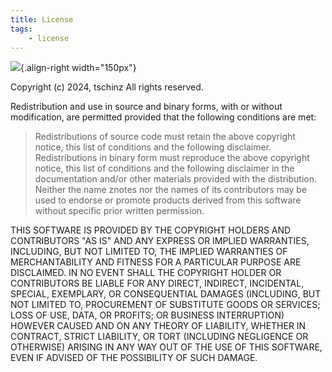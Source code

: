 ```yaml
---
title: License
tags:
    - license
---
```


![](img/license.*){.align-right width="150px"}

Copyright (c) 2024, tschinz All rights reserved.

Redistribution and use in source and binary forms, with or without
modification, are permitted provided that the following conditions are
met:

> Redistributions of source code must retain the above copyright notice,
> this list of conditions and the following disclaimer. Redistributions
> in binary form must reproduce the above copyright notice, this list of
> conditions and the following disclaimer in the documentation and/or
> other materials provided with the distribution. Neither the name
> znotes nor the names of its contributors may be used to endorse or
> promote products derived from this software without specific prior
> written permission.

THIS SOFTWARE IS PROVIDED BY THE COPYRIGHT HOLDERS AND CONTRIBUTORS "AS
IS" AND ANY EXPRESS OR IMPLIED WARRANTIES, INCLUDING, BUT NOT LIMITED
TO, THE IMPLIED WARRANTIES OF MERCHANTABILITY AND FITNESS FOR A
PARTICULAR PURPOSE ARE DISCLAIMED. IN NO EVENT SHALL THE COPYRIGHT
HOLDER OR CONTRIBUTORS BE LIABLE FOR ANY DIRECT, INDIRECT, INCIDENTAL,
SPECIAL, EXEMPLARY, OR CONSEQUENTIAL DAMAGES (INCLUDING, BUT NOT LIMITED
TO, PROCUREMENT OF SUBSTITUTE GOODS OR SERVICES; LOSS OF USE, DATA, OR
PROFITS; OR BUSINESS INTERRUPTION) HOWEVER CAUSED AND ON ANY THEORY OF
LIABILITY, WHETHER IN CONTRACT, STRICT LIABILITY, OR TORT (INCLUDING
NEGLIGENCE OR OTHERWISE) ARISING IN ANY WAY OUT OF THE USE OF THIS
SOFTWARE, EVEN IF ADVISED OF THE POSSIBILITY OF SUCH DAMAGE.


